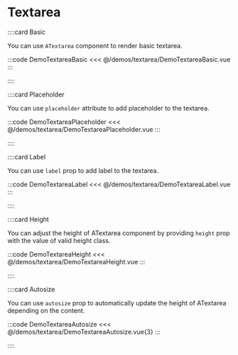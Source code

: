 # Textarea
<!-- 👉 Basic -->
::::card Basic

You can use `ATextarea` component to render basic textarea.

:::code DemoTextareaBasic
<<< @/demos/textarea/DemoTextareaBasic.vue
:::

::::

<!-- 👉 Placeholder -->
::::card Placeholder

You can use `placeholder` attribute to add placeholder to the textarea.

:::code DemoTextareaPlaceholder
<<< @/demos/textarea/DemoTextareaPlaceholder.vue
:::

::::

<!-- 👉 Label -->
::::card Label

You can use `label` prop to add label to the textarea.

:::code DemoTextareaLabel
<<< @/demos/textarea/DemoTextareaLabel.vue
:::

::::

<!-- 👉 Height -->
::::card Height

You can adjust the height of ATextarea component by providing `height` prop with the value of valid height class.

:::code DemoTextareaHeight
<<< @/demos/textarea/DemoTextareaHeight.vue
:::

::::

<!-- 👉 Autosize -->
::::card Autosize

You can use `autosize` prop to automatically update the height of ATextarea depending on the content.

:::code DemoTextareaAutosize
<<< @/demos/textarea/DemoTextareaAutosize.vue{3}
:::

::::
